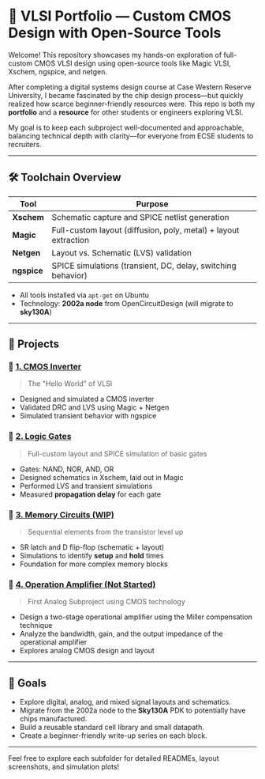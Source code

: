 # 🧠 VLSI Portfolio — Custom CMOS Design with Open-Source Tools

Welcome! This repository showcases my hands-on exploration of full-custom CMOS VLSI design using open-source tools like Magic VLSI, Xschem, ngspice, and netgen.

After completing a digital systems design course at Case Western Reserve University, I became fascinated by the chip design process—but quickly realized how scarce beginner-friendly resources were. This repo is both my **portfolio** and a **resource** for other students or engineers exploring VLSI.

My goal is to keep each subproject well-documented and approachable, balancing technical depth with clarity—for everyone from ECSE students to recruiters.

---

## 🛠️ Toolchain Overview

| Tool       | Purpose                                                                 |
|------------|-------------------------------------------------------------------------|
| **Xschem** | Schematic capture and SPICE netlist generation                          |
| **Magic**  | Full-custom layout (diffusion, poly, metal) + layout extraction         |
| **Netgen** | Layout vs. Schematic (LVS) validation                                   |
| **ngspice**| SPICE simulations (transient, DC, delay, switching behavior)            |

- All tools installed via `apt-get` on Ubuntu
- Technology: **2002a node** from OpenCircuitDesign (will migrate to **sky130A**)

---

## 📁 Projects

### 🔹 [1. CMOS Inverter](./CMOSInverter)
> The "Hello World" of VLSI

- Designed and simulated a CMOS inverter
- Validated DRC and LVS using Magic + Netgen
- Simulated transient behavior with ngspice

### 🔹 [2. Logic Gates](./LogicGates)
> Full-custom layout and SPICE simulation of basic gates

- Gates: NAND, NOR, AND, OR
- Designed schematics in Xschem, laid out in Magic
- Performed LVS and transient simulations
- Measured **propagation delay** for each gate

### 🔹 [3. Memory Circuits (WIP)](./MemoryCircuits)
> Sequential elements from the transistor level up

- SR latch and D flip-flop (schematic + layout)
- Simulations to identify **setup** and **hold** times
- Foundation for more complex memory blocks

### 🔹 [4. Operation Amplifier (Not Started)](./OperationalAmplifier)
> First Analog Subproject using CMOS technology

- Design a two-stage operational amplifier using the Miller compensation technique
- Analyze the bandwidth, gain, and the output impedance of the operational amplifier
- Explores analog CMOS design and layout
  
---

## 📌 Goals

- Explore digital, analog, and mixed signal layouts and schematics.
- Migrate from the 2002a node to the **Sky130A** PDK to potentially have chips manufactured.
- Build a reusable standard cell library and small datapath.
- Create a beginner-friendly write-up series on each block.

---

Feel free to explore each subfolder for detailed READMEs, layout screenshots, and simulation plots!
